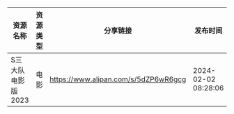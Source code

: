| 资源名称        | 资源类型 | 分享链接                                 | 发布时间                |
| ----------- | ---- | ------------------------------------ | ------------------- |
| S三大队电影版2023 | 电影   | https://www.alipan.com/s/5dZP6wR6gcg | 2024-02-02 08:28:06 |
